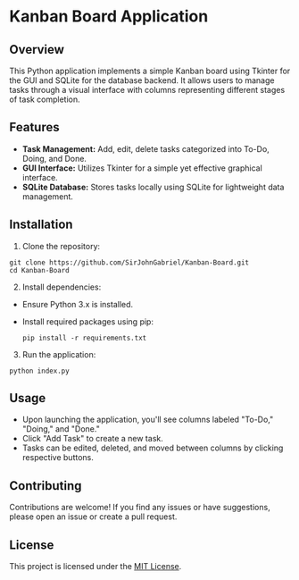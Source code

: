 # Kanban Board Application

## Overview
This Python application implements a simple Kanban board using Tkinter for the GUI and SQLite for the database backend. It allows users to manage tasks through a visual interface with columns representing different stages of task completion.

## Features
- **Task Management:** Add, edit, delete tasks categorized into To-Do, Doing, and Done.
- **GUI Interface:** Utilizes Tkinter for a simple yet effective graphical interface.
- **SQLite Database:** Stores tasks locally using SQLite for lightweight data management.

## Installation
1. Clone the repository:

  ```
  git clone https://github.com/SirJohnGabriel/Kanban-Board.git
  cd Kanban-Board
  ```

2. Install dependencies:
- Ensure Python 3.x is installed.
- Install required packages using pip:

  ```
  pip install -r requirements.txt
  ```
  
3. Run the application:

  ```
  python index.py
  ```

## Usage
- Upon launching the application, you'll see columns labeled "To-Do," "Doing," and "Done."
- Click "Add Task" to create a new task.
- Tasks can be edited, deleted, and moved between columns by clicking respective buttons.

## Contributing
Contributions are welcome! If you find any issues or have suggestions, please open an issue or create a pull request.

## License
This project is licensed under the [MIT License](LICENSE).
